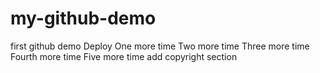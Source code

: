 # my-github-demo
first github demo
Deploy
One more time
Two more time
Three more time
Fourth more time
Five more time
add copyright section
